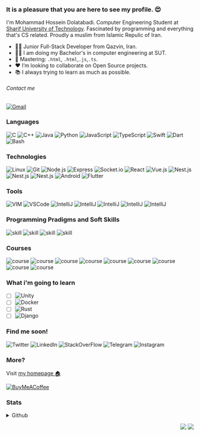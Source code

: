### It is a pleasure that you are here to see my profile. 😍
I'm Mohammad Hossein Dolatabadi. Computer Engineering Student at [Sharif University of Technology](https://en.sharif.edu/). Fascinated by programming and everything that's CS related. Proudly a muslim from Islamic Repulic of Iran.
- 👨‍💻 Junior Full-Stack Developer from Qazvin, Iran. <br/>
- 👨‍🎓 I am doing my Bachelor's in computer engineering at SUT.<br/>
- 💪 Mastering: `.html`, `.html`,`.js`,`.ts`. <br/>
- ❤️ I’m looking to collaborate on Open Source projects. <br />
- 📚 I always trying to learn as much as possible. <br />
###### Contact me
[![Gmail](https://img.shields.io/badge/-Gmail-000?&logo=gmail)](mailto:m.h.dolatabadi.a@gmail.com)

<!-- <details>
 <summary><b> </b></summary><br/> -->
<!--  ### Education 👨‍🎓
<p>I am now doing my Bachelor's in computer engineering (you may know computer science but there are some deferences between them) at Sharif University of Technology which is a famous university in Iran and top ranked university in glob.</p>
<p>Until now, I loved DS (Data Structure and Algorithms) and programming courses like Fundamentals of Programming, Advanced Programming and Mobile App Programming (which contains android, ios and flutter development) and some hardware courses like Computer Architecture and Logic Design.</p>
<p> I know there are still lots of things to learn in university, so let's go on! </p> -->
<!-- </details> -->
<!-- <details>
<summary><b> Developer Story  📖</b></summary></br>
My story started in the first grade of high school by coding with C++ programming language to get ready for the computing olympiad. After 2 years, I continued my path, by learning and coding C and C++ programming languages in the first days of university. My first encounter with git and github was in those days. The result of this part of the journey was a project named [chat application](https://github.com/mhdolatabadi/chat-application).<br/>

After that, I got familiar with advanced programming paradigms like object-oriented programming and network programming and learnt and code them in Java. It was a good experience to do team work in a project which resulted in an implementation of an [online store](https://github.com/AdvProg2020/Project_team-4).<br/>

After one year in university, there was a turning point in my story and it was installing Ubuntu as my second operating system. First days with the new OS, for me, who had lived with Windows since he was about 5, was so hard. But there was some ease in Linux that couldn't be ignored. For example I could stick in the terminal and do everything I want to do.<br/>

Then I attended an internship in which I got familiar with JavaScript and it was another turning point in my career. I ended up the internship with a project named [noghte bazi](https://github.com/mhdolatabadi/noghte-bazi) (means dots and boxes in persian) and a adequate understanding of JavaScript and getting familiar with some JavaScript framework and library like Vue.js, Node.js, Express.js, Socket.io and a database management system, PostgreSQL and also an offer for working as a part-time full stack developer. I accepted that offer, and besides gaining experience in JavaScript, learnt React.js, Material-UI, and some technical concepts of web programming.<br/>

Let's go back to the university again. Mobile programming course, helped me to get familiar with android, ios and flutter development. I ended this course with a team project which was an app for educational purposes named [LearnX](https://github.com/mob-developer/LearnX). That was a pleasant experience.<br/>

I also got familiar with Python during the implementation of the project of the design of compilers course which resulted in a [one-pass compiler](https://github.com/mhdolatabadi/c-minus-compiler) for a minified version of C programming language called C-minus.<br/>

At the end, I should say, Life is going on, and who knows about fate?
 </details> -->

<!-- ## Favorites  ❤️ 
<details>
<summary><b> Teaching 👨‍🏫 </b></summary></br>
<p>I Like teaching a lot. Generally, I like to help anyone who needs it. I sometimes teach mathematics to someone in high school. but if you think I have knowledge about something, I would be really happy if you invite me to teach it to someone.</p>
</details>

<details>
<summary><b> JavaScript <img src="https://raw.githubusercontent.com/gilbarbara/logos/master/logos/javascript.svg" alt="JavaScript" width="18" align="top"/></b></summary></br>
<p> Let start with a sentece from Kyle Simpson: <br />
> When developers encounter confusion, they usually blame the language(JavaScript) instead of their lack of understanding. </p>
<p> JS (I prefer to say instead of JavaScript 😎), the language which created in only 10 days but conquer the 🌏, is a language with capability of using in both frontend and backend, mobile app development and so anything else. </p>
</details>
<details>
<summary><b> Linux <img src="https://raw.githubusercontent.com/gilbarbara/logos/master/logos/linux-tux.svg" alt="Linux" width="18" align="top"/></b></summary><br/>
<div markdown="1">
I want to start with a sentence from Linus Torvalds: <br/>

> A computer is like air conditioning, it becomes useless if you open windows.

If you get familiar with Linux you can't stay programmer without it. Using command line and many tools which linux provides helps you to do programming easier. Even if you use linux instead of window i promise you will be younger in long time ☺️. I sometimes try windows to see if it has changed or not, but it was as worse as then. <br/>

##### [<img src="https://raw.githubusercontent.com/gilbarbara/logos/master/logos/ubuntu.svg" alt="Ubuntu" width="18" align="top"/>](https://github.com/mhdolatabadi/mhdolatabadi) Ubuntu
Life is shorter than waste it on debate about which distribution is better but after try some Linux distributions, finally, i chose Ubuntu. Its package manager `apt` and `snap` are adequate. It has a big community so you can find your problems and questions soon (for exmaple see [ask ubuntu](https://askubuntu.com)). You can find out more, just by using [<img src="https://raw.githubusercontent.com/gilbarbara/logos/master/logos/google.svg" alt="JavaScript" width="55" align="center"/>](https://www.google.com)!
</div>
</details> -->
### Languages
![C](https://img.shields.io/badge/-C-000?&logo=C)
![C++](https://img.shields.io/badge/-C++-000?&logo=c%2b%2b&logoColor=00599C)
![Java](https://img.shields.io/badge/-Java-000?&logo=Java&logoColor=007396)
![Python](https://img.shields.io/badge/-Python-000?&logo=Python)
![JavaScript](https://img.shields.io/badge/-JavaScript-000?&logo=JavaScript)
![TypeScript](https://img.shields.io/badge/-TypeScript-000?&logo=TypeScript)
![Swift](https://img.shields.io/badge/-Swift-000?&logo=Swift)
![Dart](https://img.shields.io/badge/-Dart-000?&logo=dart)
![Bash](https://img.shields.io/badge/-Bash-000?&logo=gnu-bash)



### Technologies
![Linux](https://img.shields.io/badge/-Linux-000?&logo=Linux)
![Git](https://img.shields.io/badge/-Git-000?&logo=git)
![Node.js](https://img.shields.io/badge/-Node.js-000?&logo=node.js)
![Express](https://img.shields.io/badge/-Express-000?&logo=express)
![Socket.io](https://img.shields.io/badge/-Socket.io-000?&logo=socket.io)
![React](https://img.shields.io/badge/-React-000?&logo=react)
![Vue.js](https://img.shields.io/badge/-Vue.js-000?&logo=vue.js)
![Nest.js](https://img.shields.io/badge/-Nest.js-000?&logo=nestjs)
![Nest.js](https://img.shields.io/badge/-PostgreSQL-000?&logo=postgresql)
![Nest.js](https://img.shields.io/badge/-MongoDB-000?&logo=mongodb)
![Android](https://img.shields.io/badge/-Android-000?&logo=android)
![Flutter](https://img.shields.io/badge/-Flutter-000?&logo=flutter)

### Tools
![VIM](https://img.shields.io/badge/-Vim-000?&logo=vim)
![VSCode](https://img.shields.io/badge/-VSCode-000?&logo=visual-studio-code)
![IntelliJ](https://img.shields.io/badge/-IntelliJ-000?&logo=intellij-idea)
![IntelliJ](https://img.shields.io/badge/-Photoshop-000?&logo=Adobe-Photoshop)
![IntelliJ](https://img.shields.io/badge/-Word-000?&logo=microsoft-word)
![IntelliJ](https://img.shields.io/badge/-Excel-000?&logo=microsoft-excel)
![IntelliJ](https://img.shields.io/badge/-PowerPoint-000?&logo=microsoft-powerpoint)






### Programming Pradigms and Soft Skills
![skill](https://img.shields.io/badge/-ObjectOriented%20Programming-000?&logo=skill)
![skill](https://img.shields.io/badge/-Functional%20Programming-000?&logo=skill)
![skill](https://img.shields.io/badge/-Agile-000?&logo=skill)
![skill](https://img.shields.io/badge/-Scrum-000?&logo=skill)

### Courses
![course](https://img.shields.io/badge/-Fundamental%20of%20Programming-000?&logo=skill)
![course](https://img.shields.io/badge/-Advanced%20Programming-000?&logo=skill)
![course](https://img.shields.io/badge/-Data%20Structure%20and%20Algorithms-000?&logo=skill)
![course](https://img.shields.io/badge/-Computer%20Architecture-000?&logo=skill)
![course](https://img.shields.io/badge/-Mobile%20Programming-000?&logo=skill)
![course](https://img.shields.io/badge/-Logic%20Design-000?&logo=skill)
![course](https://img.shields.io/badge/-Assembly-000?&logo=skill)
![course](https://img.shields.io/badge/-Design%20of%20Compilers-000?&logo=skill)
![course](https://img.shields.io/badge/-Database-000?&logo=skill)

### What i'm going to learn
- [ ] ![Unity](https://img.shields.io/badge/-Unity-000?&logo=unity)
- [ ] ![Docker](https://img.shields.io/badge/-Docker-000?&logo=docker)
- [ ] ![Rust](https://img.shields.io/badge/-Rust-000?&logo=rust)
- [ ] ![Django](https://img.shields.io/badge/-Django-000?&logo=django)

### Find me soon!
![Twitter](https://img.shields.io/badge/-Twitter-000?&logo=twitter)
![LinkedIn](https://img.shields.io/badge/-LinkedIn-000?&logo=linkedin)
![StackOverFlow](https://img.shields.io/badge/-StackOverFlow-000?&logo=stackoverflow)
![Telegram](https://img.shields.io/badge/-Telegram-000?&logo=telegram)
![Instagram](https://img.shields.io/badge/-Instagram-000?&logo=instagram)

### More?
Visit [my homepage 🏠](http://ce.sharif.edu/~mhdolatabadia/)<br/>

[![BuyMeACoffee](https://img.shields.io/badge/-buy%20me%20a%20coffee-000?&logo=buymeacoffee)](https://coffeebede.ir/buycoffee/mhdolatabadi)
<!-- [![PayPal](https://img.shields.io/badge/-IdPay-000?&logo=paypal)](https://idpay.ir/mhdolatabadi)
 -->


### Stats

<details>
 <summary>Github</summary>
<p align="center">
  <img height="150px" width="auto" src ="https://github-readme-stats.vercel.app/api?username=mhdolatabadi&show_icons=true&count_private=true&theme=darcula&hide_border=true&hide=issues,contribs&bg_color=00000000">
  <img height="150px" width="auto" src ="https://github-readme-stats.vercel.app/api/top-langs/?username=mhdolatabadi&layout=compact&hide_border=true&theme=darcula&bg_color=00000000&langs_count=6&hide=jupyter%20notebook,tex,css,php">
  <img src ="https://github-readme-streak-stats.herokuapp.com?user=mhdolatabadi&theme=darcula&hide_border=true&background=FFFFFF00">
  <br>
  <br>
<!--   <a href="https://www.buymeacoffee.com/aveek.saha"> <img align="center" src="https://cdn.buymeacoffee.com/buttons/v2/default-orange.png" height="50" width="210" alt="aveek.saha" /></a> -->
</p>
</details>

<p align="right">
<img src="https://komarev.com/ghpvc/?username=mhdolatabadi&style=plastic&label=Views"><img>
<img src="https://badges.pufler.dev/visits/mhdolatabadi/mhdolatabadi?color=black&logo=github" />
</p>
